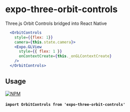 # expo-three-orbit-controls

Three.js Orbit Controls bridged into React Native

```jsx
  <OrbitControls
    style={{flex: 1}}
    camera={this.state.camera}>
    <Expo.GLView
      style={{ flex: 1 }}
      onContextCreate={this._onGLContextCreate}
    />
  </OrbitControls>
```

## Usage

[![NPM](https://nodei.co/npm/expo-three-orbit-controls.png)](https://nodei.co/npm/expo-three-orbit-controls/)

#### `import OrbitControls from 'expo-three-orbit-controls'`
